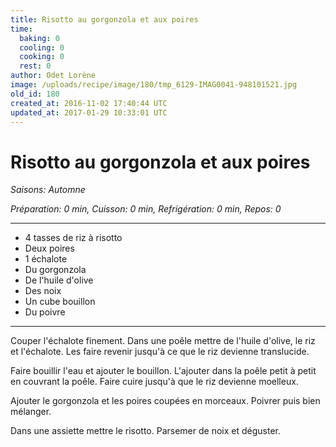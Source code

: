 ```yaml
---
title: Risotto au gorgonzola et aux poires
time:
  baking: 0
  cooling: 0
  cooking: 0
  rest: 0
author: Odet Lorène
image: /uploads/recipe/image/180/tmp_6129-IMAG0041-948101521.jpg
old_id: 180
created_at: 2016-11-02 17:40:44 UTC
updated_at: 2017-01-29 10:33:01 UTC
---
```


# Risotto au gorgonzola et aux poires

_Saisons: Automne_

_Préparation: 0 min, Cuisson: 0 min, Refrigération: 0 min, Repos: 0_

---

- 4 tasses de riz à risotto
- Deux poires
- 1 échalote
- Du gorgonzola
- De l'huile d'olive
- Des noix
- Un cube bouillon
- Du poivre

---

Couper l'échalote finement. Dans une poêle mettre de l'huile d'olive, le riz et l'échalote. Les faire revenir jusqu'à ce que le riz devienne translucide.

Faire bouillir l'eau et ajouter le bouillon. L'ajouter dans la poêle petit à petit en couvrant la poêle. Faire cuire jusqu'à que le riz devienne moelleux.

Ajouter le gorgonzola et les poires coupées en morceaux. Poivrer puis bien mélanger.

Dans une assiette mettre le risotto. Parsemer de noix et déguster.
